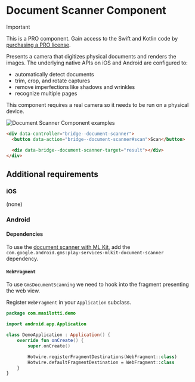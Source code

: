 # Document Scanner Component

> [!IMPORTANT]
> This is a PRO component. Gain access to the Swift and Kotlin code by [purchasing a PRO license](https://buy.stripe.com/fZeaF6bn9b9d4Pm14b).

Presents a camera that digitizes physical documents and renders the images. The underlying native APIs on iOS and Android are configured to:

* automatically detect documents
* trim, crop, and rotate captures
* remove imperfections like shadows and wrinkles
* recognize multiple pages

This component requires a real camera so it needs to be run on a physical device.

![Document Scanner Component examples](/resources/screenshots/document-scanner.png)

```html
<div data-controller="bridge--document-scanner">
  <button data-action="bridge--document-scanner#scan">Scan</button>

  <div data-bridge--document-scanner-target="result"></div>
</div>
```

## Additional requirements

### iOS

(none)

### Android

#### Dependencies

To use the [document scanner with ML Kit](https://developers.google.com/ml-kit/vision/doc-scanner/android), add the `com.google.android.gms:play-services-mlkit-document-scanner` dependency.

#### `WebFragment`

To use `GmsDocumentScanning` we need to hook into the fragment presenting the web view.

Register `WebFragment` in your `Application` subclass.

```kt
package com.masilotti.demo

import android.app.Application

class DemoApplication : Application() {
    override fun onCreate() {
        super.onCreate()

        Hotwire.registerFragmentDestinations(WebFragment::class)
        Hotwire.defaultFragmentDestination = WebFragment::class
    }
}
```

